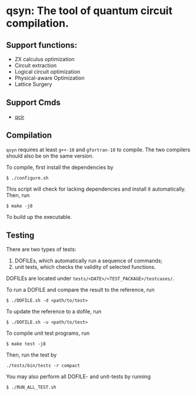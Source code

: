 # qsyn: The tool of quantum circuit compilation. 
## Support functions:
* ZX calculus optimization
* Circuit extraction
* Logical circuit optimization
* Physical-aware Optimization
* Lattice Surgery

## Support Cmds
* [qcir](https://www.notion.so/Circuit-Data-Structure-dcf1018d7ac14ff18edd83631fd3fd71#0aa0ceb16d28496d9d5b5eb6d747850b)

## Compilation
`qsyn` requires at least `g++-10` and `gfortran-10` to compile. The two compilers should also be on the same version.

To compile, first install the dependencies by
```
$ ./configure.sh
```
This script will check for lacking dependencies and install it automatically. Then, run
```
$ make -j8
```
To build up the executable. 

## Testing
There are two types of tests:
1. DOFILEs, which automatically run a sequence of commands;
2. unit tests, which checks the validity of selected functions.

DOFILEs are located under `tests/<DATE>/<TEST_PACKAGE>/testcases/`. 

To run a DOFILE and compare the result to the reference, run
```
$ ./DOFILE.sh -d <path/to/test>
```
To update the reference to a dofile, run
```
$ ./DOFILE.sh -u <path/to/test>
```
To compile unit test programs, run
```
$ make test -j8
```
Then, run the test by 
```
./tests/bin/tests -r compact
```
You may also perform all DOFILE- and unit-tests by running
```
$ ./RUN_ALL_TEST.sh
```

